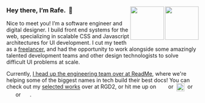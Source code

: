 ### Hey there, I’m Rafe.  👋 [<img align=right width=88 src=https://user-images.githubusercontent.com/886627/164981774-67761828-e6fa-4931-965c-f09acf6bc804.gif#gh-light-mode-only>][twitter#light][<img align=right width=88 src=https://user-images.githubusercontent.com/886627/164981126-0dd37f84-d334-4598-acc1-52b58d472a4c.png#gh-dark-mode-only></a>][twitter#dark]

Nice to meet you! I’m a software engineer and digital designer. I build front end systems for the web, specializing in scalable CSS and Javascript architectures for UI development. I cut my teeth as a [freelancer][rgd2], and had the opportunity to work alongside some amazingly talented development teams and other design technologists to solve difficult UI problems at scale.

Currently, [I head up the engineering team over at ReadMe][ReadMe], where we're helping some of the biggest names in tech build their best docs! You can check out my [selected works][works] over at RGD2, or hit me up on  [<img height=16 align=center src=https://user-images.githubusercontent.com/886627/164986811-18c81cf0-a30a-43c0-b08b-376667687dcb.png>][twitter]  or  [<img height=21 align=center src=https://user-images.githubusercontent.com/886627/164986302-8fe984a8-21e0-470f-8ba0-961f1e6ff131.png>][github]  or  [<img height=16 align=center src=https://user-images.githubusercontent.com/886627/164986420-b4814e2b-18d2-4fc1-bbc3-7f2d42e446c6.png>][dribbble]  or  [<img height=16 align=center src=https://user-images.githubusercontent.com/886627/164986481-81020955-e647-4669-abb0-0f860dd2d89e.png>][linkedin].

[readme]: https://readme.io "ReadMe • A better docs experience for developers"
[rgd2]: https://www.rgd2.co "RGD2 Studios"
[works]: http://www.rgd2.co/where "RGD2 Studios • Selected Works"
[github]: https://github.com/rafegoldberg "Rafe’s GitHub Profile"
[dribbble]: https://dribbble.com/rgd2 "Rafe’s Dribbble Profile"
[linkedin]: https://www.linkedin.com/in/rafegoldberg "Rafe’s LinkedIn Profile"
[twitter]: https://twitter.com/rafegoldberg "Rafe’s Twitter Profile"
[twitter#light]: https://twitter.com/rafegoldberg#gh-light-mode-only
[twitter#dark]: https://twitter.com/rafegoldberg#gh-dark-mode-only
